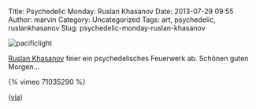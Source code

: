 Title: Psychedelic Monday: Ruslan Khasanov
Date: 2013-07-29 09:55
Author: marvin
Category: Uncategorized
Tags: art, psychedelic, ruslankhasanov
Slug: psychedelic-monday-ruslan-khasanov

![pacificlight]({static}/images/pacificlight.jpg)

[Ruslan Khasanov](http://ruskhasanov.com/) feier ein psychedelisches
Feuerwerk ab. Schönen guten Morgen...

{% vimeo 71035290 %}

([via](http://www.thefoxisblack.com/2013/07/29/ruslan-khasanov-mixes-ink-and-oil-to-create-a-kaleidoscopic-video/))

